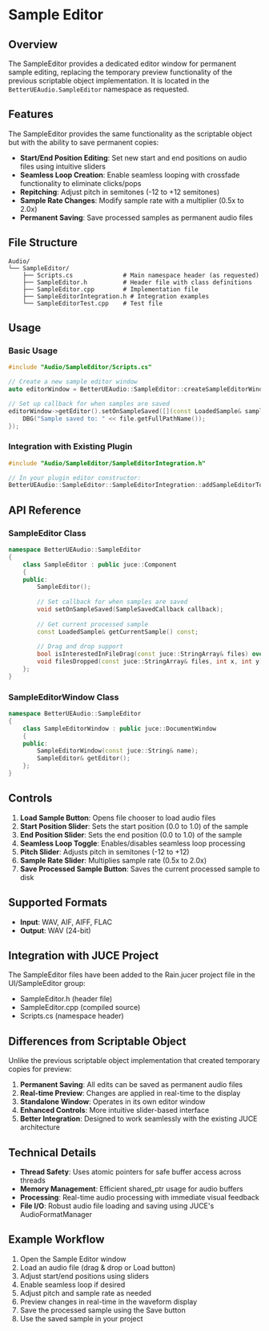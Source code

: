 # Sample Editor

## Overview

The SampleEditor provides a dedicated editor window for permanent sample editing, replacing the temporary preview functionality of the previous scriptable object implementation. It is located in the `BetterUEAudio.SampleEditor` namespace as requested.

## Features

The SampleEditor provides the same functionality as the scriptable object but with the ability to save permanent copies:

- **Start/End Position Editing**: Set new start and end positions on audio files using intuitive sliders
- **Seamless Loop Creation**: Enable seamless looping with crossfade functionality to eliminate clicks/pops
- **Repitching**: Adjust pitch in semitones (-12 to +12 semitones)
- **Sample Rate Changes**: Modify sample rate with a multiplier (0.5x to 2.0x)
- **Permanent Saving**: Save processed samples as permanent audio files

## File Structure

```
Audio/
└── SampleEditor/
    ├── Scripts.cs              # Main namespace header (as requested)
    ├── SampleEditor.h          # Header file with class definitions
    ├── SampleEditor.cpp        # Implementation file
    ├── SampleEditorIntegration.h # Integration examples
    └── SampleEditorTest.cpp    # Test file
```

## Usage

### Basic Usage

```cpp
#include "Audio/SampleEditor/Scripts.cs"

// Create a new sample editor window
auto editorWindow = BetterUEAudio::SampleEditor::createSampleEditorWindow();

// Set up callback for when samples are saved
editorWindow->getEditor().setOnSampleSaved([](const LoadedSample& sample, const juce::File& file) {
    DBG("Sample saved to: " << file.getFullPathName());
});
```

### Integration with Existing Plugin

```cpp
#include "Audio/SampleEditor/SampleEditorIntegration.h"

// In your plugin editor constructor:
BetterUEAudio::SampleEditor::SampleEditorIntegration::addSampleEditorToPlugin(*this);
```

## API Reference

### SampleEditor Class

```cpp
namespace BetterUEAudio::SampleEditor
{
    class SampleEditor : public juce::Component
    {
    public:
        SampleEditor();
        
        // Set callback for when samples are saved
        void setOnSampleSaved(SampleSavedCallback callback);
        
        // Get current processed sample
        const LoadedSample& getCurrentSample() const;
        
        // Drag and drop support
        bool isInterestedInFileDrag(const juce::StringArray& files) override;
        void filesDropped(const juce::StringArray& files, int x, int y) override;
    };
}
```

### SampleEditorWindow Class

```cpp
namespace BetterUEAudio::SampleEditor
{
    class SampleEditorWindow : public juce::DocumentWindow
    {
    public:
        SampleEditorWindow(const juce::String& name);
        SampleEditor& getEditor();
    };
}
```

## Controls

1. **Load Sample Button**: Opens file chooser to load audio files
2. **Start Position Slider**: Sets the start position (0.0 to 1.0) of the sample
3. **End Position Slider**: Sets the end position (0.0 to 1.0) of the sample
4. **Seamless Loop Toggle**: Enables/disables seamless loop processing
5. **Pitch Slider**: Adjusts pitch in semitones (-12 to +12)
6. **Sample Rate Slider**: Multiplies sample rate (0.5x to 2.0x)
7. **Save Processed Sample Button**: Saves the current processed sample to disk

## Supported Formats

- **Input**: WAV, AIF, AIFF, FLAC
- **Output**: WAV (24-bit)

## Integration with JUCE Project

The SampleEditor files have been added to the Rain.jucer project file in the UI/SampleEditor group:

- SampleEditor.h (header file)
- SampleEditor.cpp (compiled source)
- Scripts.cs (namespace header)

## Differences from Scriptable Object

Unlike the previous scriptable object implementation that created temporary copies for preview:

1. **Permanent Saving**: All edits can be saved as permanent audio files
2. **Real-time Preview**: Changes are applied in real-time to the display
3. **Standalone Window**: Operates in its own editor window
4. **Enhanced Controls**: More intuitive slider-based interface
5. **Better Integration**: Designed to work seamlessly with the existing JUCE architecture

## Technical Details

- **Thread Safety**: Uses atomic pointers for safe buffer access across threads
- **Memory Management**: Efficient shared_ptr usage for audio buffers
- **Processing**: Real-time audio processing with immediate visual feedback
- **File I/O**: Robust audio file loading and saving using JUCE's AudioFormatManager

## Example Workflow

1. Open the Sample Editor window
2. Load an audio file (drag & drop or Load button)
3. Adjust start/end positions using sliders
4. Enable seamless loop if desired
5. Adjust pitch and sample rate as needed
6. Preview changes in real-time in the waveform display
7. Save the processed sample using the Save button
8. Use the saved sample in your project